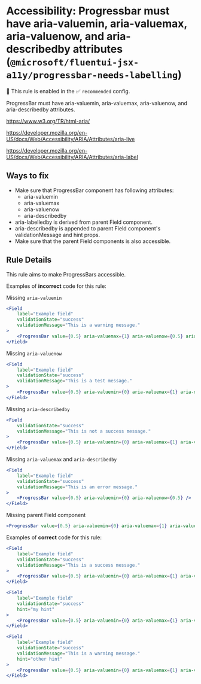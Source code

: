# Accessibility: Progressbar must have aria-valuemin, aria-valuemax, aria-valuenow, and aria-describedby attributes (`@microsoft/fluentui-jsx-a11y/progressbar-needs-labelling`)

💼 This rule is enabled in the ✅ `recommended` config.

<!-- end auto-generated rule header -->

ProgressBar must have aria-valuemin, aria-valuemax, aria-valuenow, and aria-describedby attributes.

<https://www.w3.org/TR/html-aria/>

<https://developer.mozilla.org/en-US/docs/Web/Accessibility/ARIA/Attributes/aria-live>

<https://developer.mozilla.org/en-US/docs/Web/Accessibility/ARIA/Attributes/aria-label>

## Ways to fix

-   Make sure that ProgressBar component has following attributes:
    -   aria-valuemin
    -   aria-valuemax
    -   aria-valuenow
    -   aria-describedby
- aria-labelledby is derived from parent Field component.
- aria-describedby is appended to parent Field component's validationMessage and hint props.
- Make sure that the parent Field components is also accessible.

## Rule Details

This rule aims to make ProgressBars accessible.

Examples of **incorrect** code for this rule:

Missing `aria-valuemin`
```jsx
<Field
    label="Example field"
    validationState="success"
    validationMessage="This is a warning message."
> 
    <ProgressBar value={0.5} aria-valuemax={1} aria-valuenow={0.5} aria-describedby="desc1" />
</Field>
```

Missing `aria-valuenow`
```jsx
<Field
    label="Example field"
    validationState="success"
    validationMessage="This is a test message."
> 
    <ProgressBar value={0.5} aria-valuemin={0} aria-valuemax={1} aria-describedby="desc1" />
</Field>
```

Missing `aria-describedby`
```jsx
<Field
    validationState="success"
    validationMessage="This is not a success message."
> 
    <ProgressBar value={0.5} aria-valuemin={0} aria-valuemax={1} aria-valuenow={0.5} />
</Field>
```

Missing `aria-valuemax` and `aria-describedby`
```jsx
<Field
    label="Example field"
    validationState="success"
    validationMessage="This is an error message."
> 
    <ProgressBar value={0.5} aria-valuemin={0} aria-valuenow={0.5} />
</Field>
```

Missing parent Field component
```jsx
<ProgressBar value={0.5} aria-valuemin={0} aria-valuemax={1} aria-valuenow={0.5} />
```

Examples of **correct** code for this rule:

```jsx
<Field
    label="Example field"
    validationState="success"
    validationMessage="This is a success message."
>
    <ProgressBar value={0.5} aria-valuemin={0} aria-valuemax={1} aria-valuenow={0.5} aria-describedby="desc1" />
</Field>
```

```jsx
<Field
    label="Example field"
    validationState="success"
    hint="my hint"
>
    <ProgressBar value={0.5} aria-valuemin={0} aria-valuemax={1} aria-valuenow={0.5} aria-describedby="desc1" />
</Field>
```

```jsx
<Field
    label="Example field"
    validationState="success"
    validationMessage="This is a warning message."
    hint="other hint"
>
    <ProgressBar value={0.5} aria-valuemin={0} aria-valuemax={1} aria-valuenow={0.5} aria-describedby="desc3"/>
</Field>
```
